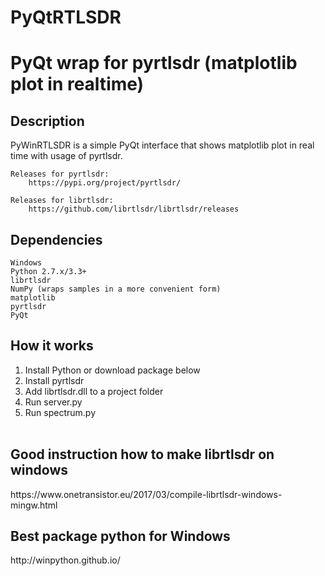 # PyQtRTLSDR
<h1> PyQt wrap for pyrtlsdr (matplotlib plot in realtime) </h1> 

<h2><b>Description</b></h2>

PyWinRTLSDR is a simple PyQt interface that shows matplotlib plot in real time with usage of pyrtlsdr.

    Releases for pyrtlsdr:
        https://pypi.org/project/pyrtlsdr/
    
    Releases for librtlsdr:
        https://github.com/librtlsdr/librtlsdr/releases
        
<h2>Dependencies</h2>

    Windows
    Python 2.7.x/3.3+
    librtlsdr
    NumPy (wraps samples in a more convenient form)
    matplotlib
    pyrtlsdr
    PyQt
    
<h2>How it works</h2>

1. Install Python or download package below<br>
2. Install pyrtlsdr<br>
3. Add librtlsdr.dll to a project folder<br>
4. Run server.py<br>
5. Run spectrum.py<br><br>

<h2>Good instruction how to make librtlsdr on windows </h2>
https://www.onetransistor.eu/2017/03/compile-librtlsdr-windows-mingw.html

<h2>Best package python for Windows</h2>
http://winpython.github.io/

